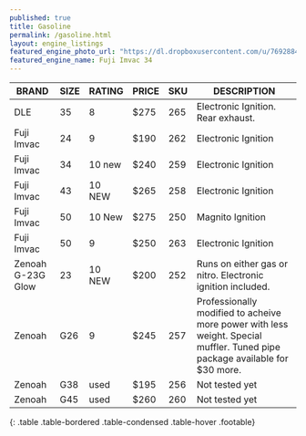 ```yaml
---
published: true
title: Gasoline
permalink: /gasoline.html
layout: engine_listings
featured_engine_photo_url: "https://dl.dropboxusercontent.com/u/76928840/Website%20Photos/featured/gas.jpg"
featured_engine_name: Fuji Imvac 34
---
```
















BRAND              |  SIZE   |  RATING  |  PRICE  |  SKU   |   DESCRIPTION
-------------------|---------|----------|---------|--------|--------------------
DLE                | 35      | 8        | $275    | 265    | Electronic Ignition. Rear exhaust.                                                 
Fuji Imvac         | 24      | 9        | $190    | 262    | Electronic Ignition                                         
Fuji Imvac         | 34      | 10 new   | $240    | 259    | Electronic Ignition                                  
Fuji Imvac         | 43      | 10 NEW   | $265    | 258    | Electronic Ignition
Fuji Imvac         | 50      | 10 New   | $275    | 250    | Magnito Ignition
Fuji Imvac         | 50      | 9        | $250    | 263    | Electronic Ignition                          
Zenoah G-23G Glow  | 23      | 10 NEW   | $200    | 252    | Runs on either gas or nitro.  Electronic ignition included.
Zenoah             | G26     | 9        | $245    | 257    | Professionally modified to acheive more power with less weight. Special muffler. Tuned pipe package available for $30 more.                                          
Zenoah             | G38     | used     | $195    | 256    | Not tested yet
Zenoah             | G45     | used     | $260    | 260    | Not tested yet                                          
{: .table .table-bordered .table-condensed .table-hover .footable}
